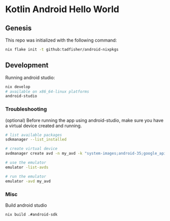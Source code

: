 # Kotlin Android Hello World

## Genesis

This repo was initialized with the following command:

```bash
nix flake init -t github:tadfisher/android-nixpkgs
```

## Development

Running android studio:
```bash
nix develop
# available on x86_64-linux platforms
android-studio
```

### Troubleshooting

(optional) Before running the app using android-studio, make sure you have a virtual device created and running. 

```bash
# list available packages
sdkmanager --list_installed

# create virtual device
avdmanager create avd -n my_avd -k "system-images;android-35;google_apis;x86_64"

# use the emulator 
emulator -list-avds

# run the emulator 
emulator -avd my_avd
```

### Misc

Build android studio

```bash
nix build .#android-sdk
```
